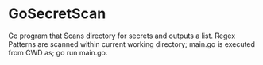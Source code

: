 # GoSecretScan
Go program that Scans directory for secrets and outputs a list.
Regex Patterns are scanned within current working directory;
main.go is executed from CWD as; go run main.go.
